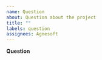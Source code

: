```yaml
---
name: Question
about: Question about the project
title: ""
labels: question
assignees: Agnesoft
---
```


**Question**



